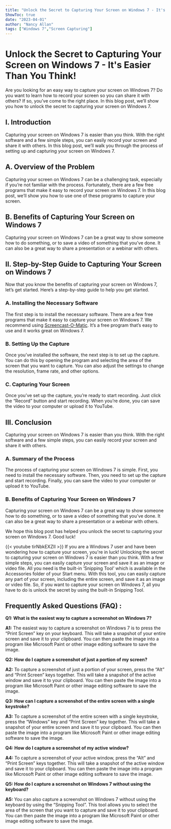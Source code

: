 ```yaml
---
title: "Unlock the Secret to Capturing Your Screen on Windows 7 - It's Easier Than You Think!"
ShowToc: true 
date: "2023-04-01"
author: "Nancy Allan" 
tags: ["Windows 7","Screen Capturing"]
---
```

# Unlock the Secret to Capturing Your Screen on Windows 7 - It's Easier Than You Think!

Are you looking for an easy way to capture your screen on Windows 7? Do you want to learn how to record your screen so you can share it with others? If so, you’ve come to the right place. In this blog post, we’ll show you how to unlock the secret to capturing your screen on Windows 7. 

## I. Introduction

Capturing your screen on Windows 7 is easier than you think. With the right software and a few simple steps, you can easily record your screen and share it with others. In this blog post, we’ll walk you through the process of setting up and capturing your screen on Windows 7. 

## A. Overview of the Problem

Capturing your screen on Windows 7 can be a challenging task, especially if you’re not familiar with the process. Fortunately, there are a few free programs that make it easy to record your screen on Windows 7. In this blog post, we’ll show you how to use one of these programs to capture your screen. 

## B. Benefits of Capturing Your Screen on Windows 7

Capturing your screen on Windows 7 can be a great way to show someone how to do something, or to save a video of something that you’ve done. It can also be a great way to share a presentation or a webinar with others. 

## II. Step-by-Step Guide to Capturing Your Screen on Windows 7

Now that you know the benefits of capturing your screen on Windows 7, let’s get started. Here’s a step-by-step guide to help you get started. 

### A. Installing the Necessary Software

The first step is to install the necessary software. There are a few free programs that make it easy to capture your screen on Windows 7. We recommend using [Screencast-O-Matic](https://www.screencast-o-matic.com/). It’s a free program that’s easy to use and it works great on Windows 7. 

### B. Setting Up the Capture

Once you’ve installed the software, the next step is to set up the capture. You can do this by opening the program and selecting the area of the screen that you want to capture. You can also adjust the settings to change the resolution, frame rate, and other options. 

### C. Capturing Your Screen

Once you’ve set up the capture, you’re ready to start recording. Just click the “Record” button and start recording. When you’re done, you can save the video to your computer or upload it to YouTube. 

## III. Conclusion

Capturing your screen on Windows 7 is easier than you think. With the right software and a few simple steps, you can easily record your screen and share it with others. 

### A. Summary of the Process

The process of capturing your screen on Windows 7 is simple. First, you need to install the necessary software. Then, you need to set up the capture and start recording. Finally, you can save the video to your computer or upload it to YouTube. 

### B. Benefits of Capturing Your Screen on Windows 7

Capturing your screen on Windows 7 can be a great way to show someone how to do something, or to save a video of something that you’ve done. It can also be a great way to share a presentation or a webinar with others. 

We hope this blog post has helped you unlock the secret to capturing your screen on Windows 7. Good luck!

{{< youtube tirNbkEXZII >}} 
If you are a Windows 7 user and have been wondering how to capture your screen, you're in luck! Unlocking the secret to capturing your screen on Windows 7 is easier than you think. With a few simple steps, you can easily capture your screen and save it as an image or video file. All you need is the built-in ‘Snipping Tool’ which is available in the Accessories folder of your Start menu. With this tool, you can easily capture any part of your screen, including the entire screen, and save it as an image or video file. So, if you want to capture your screen on Windows 7, all you have to do is unlock the secret by using the built-in Snipping Tool.

## Frequently Asked Questions (FAQ) :
**Q1: What is the easiest way to capture a screenshot on Windows 7?**

**A1:** The easiest way to capture a screenshot on Windows 7 is to press the “Print Screen” key on your keyboard. This will take a snapshot of your entire screen and save it to your clipboard. You can then paste the image into a program like Microsoft Paint or other image editing software to save the image. 

**Q2: How do I capture a screenshot of just a portion of my screen?**

**A2:** To capture a screenshot of just a portion of your screen, press the “Alt” and “Print Screen” keys together. This will take a snapshot of the active window and save it to your clipboard. You can then paste the image into a program like Microsoft Paint or other image editing software to save the image. 

**Q3: How can I capture a screenshot of the entire screen with a single keystroke?**

**A3:** To capture a screenshot of the entire screen with a single keystroke, press the “Windows” key and “Print Screen” key together. This will take a snapshot of your entire screen and save it to your clipboard. You can then paste the image into a program like Microsoft Paint or other image editing software to save the image. 

**Q4: How do I capture a screenshot of my active window?**

**A4:** To capture a screenshot of your active window, press the “Alt” and “Print Screen” keys together. This will take a snapshot of the active window and save it to your clipboard. You can then paste the image into a program like Microsoft Paint or other image editing software to save the image. 

**Q5: How do I capture a screenshot on Windows 7 without using the keyboard?**

**A5:** You can also capture a screenshot on Windows 7 without using the keyboard by using the “Snipping Tool”. This tool allows you to select the area of the screen that you want to capture and save it to your clipboard. You can then paste the image into a program like Microsoft Paint or other image editing software to save the image.


